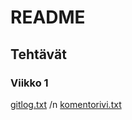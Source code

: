 # README
## Tehtävät
### Viikko 1
[gitlog.txt](https://github.com/samumakinen/ot-harjoitustyo/blob/master/laskarit/viikko1/gitlog.txt) /n
[komentorivi.txt](https://github.com/samumakinen/ot-harjoitustyo/blob/master/laskarit/viikko1/komentorivi.txt)
